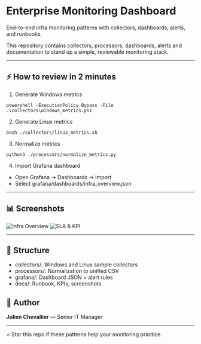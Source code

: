 # Enterprise Monitoring Dashboard

End-to-end infra monitoring patterns with collectors, dashboards, alerts, and runbooks.

This repository contains collectors, processors, dashboards, alerts and documentation to stand up a simple, reviewable monitoring stack.

---

## ⚡ How to review in 2 minutes
1) Generate Windows metrics
```
powershell -ExecutionPolicy Bypass -File .\collectors\windows_metrics.ps1
```
2) Generate Linux metrics
```
bash ./collectors/linux_metrics.sh
```
3) Normalize metrics
```
python3 ./processors/normalize_metrics.py
```
4) Import Grafana dashboard
- Open Grafana → Dashboards → Import
- Select grafana/dashboards/infra_overview.json

---

## 📊 Screenshots
![Infra Overview](docs/screenshots/infra_overview_dashboard.png)
![SLA & KPI](docs/screenshots/sla_kpi_dashboard.png)

---

## 📁 Structure
- collectors/: Windows and Linux sample collectors
- processors/: Normalization to unified CSV
- grafana/: Dashboard JSON + alert rules
- docs/: Runbook, KPIs, screenshots

## 👤 Author
**Julien Chevallier** — Senior IT Manager

---

⭐ Star this repo if these patterns help your monitoring practice.
